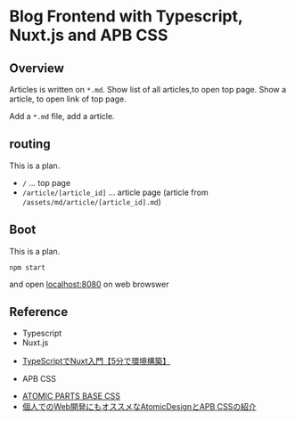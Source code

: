 # Blog Frontend with Typescript, Nuxt.js and APB CSS

## Overview

Articles is written on `*.md`.
Show list of all articles,to open top page.
Show a article, to open link of top page.

Add a `*.md` file, add a article.

## routing

This is a plan.

- `/` ... top page
- `/article/[article_id]` ... article page (article from `/assets/md/article/[article_id].md`)

## Boot

This is a plan.

    npm start

and open [localhost:8080](http://localhost:8080) on web browswer

## Reference

- Typescript
- Nuxt.js
 + [TypeScriptでNuxt入門【5分で環境構築】](https://windii.jp/frontend/nuxt/nuxt-with-typescript)
- APB CSS
 + [ATOMIC PARTS BASE CSS](http://apbcss.com)
 + [個人でのWeb開発にもオススメなAtomicDesignとAPB CSSの紹介](https://qiita.com/yuxio/items/4db19395835f84d3ef15)
